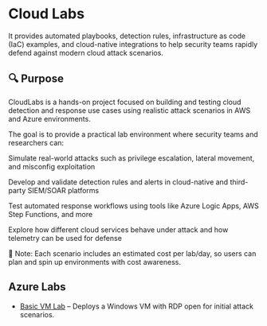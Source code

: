 # Cloud Labs
It provides automated playbooks, detection rules, infrastructure as code (IaC) examples, and cloud-native integrations to help security teams rapidly defend against modern cloud attack scenarios.

## 🔍 Purpose
CloudLabs is a hands-on project focused on building and testing cloud detection and response use cases using realistic attack scenarios in AWS and Azure environments.

The goal is to provide a practical lab environment where security teams and researchers can:

Simulate real-world attacks such as privilege escalation, lateral movement, and misconfig exploitation

Develop and validate detection rules and alerts in cloud-native and third-party SIEM/SOAR platforms

Test automated response workflows using tools like Azure Logic Apps, AWS Step Functions, and more

Explore how different cloud services behave under attack and how telemetry can be used for defense

💸 Note: Each scenario includes an estimated cost per lab/day, so users can plan and spin up environments with cost awareness.

## Azure Labs
- [Basic VM Lab](labs/azure/basic-vm-lab/README.md) – Deploys a Windows VM with RDP open for initial attack scenarios.
